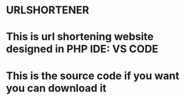 # URLSHORTENER

# This is url shortening website designed in PHP IDE: VS CODE

# This is the source code if you want you can download it
